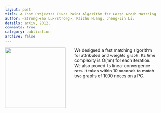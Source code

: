 ```yaml
---
layout: post
title: A Fast Projected Fixed-Point Algorithm for Large Graph Matching
author: <strong>Yao Lu</strong>, Kaizhu Huang, Cheng-Lin Liu
details: arXiv, 2012.
comments: true
category: publication
archive: false
---
```


<p>
<img src="{{ "/img/graph_matching.png" | prepend: site.url }}" align="left" width="200px" style="margin-right:30px">
We designed a fast matching algorithm for attributed and weights graph. Its time complexity is O(mn) for each iteration. We also proved its linear convergence rate. It takes within 10 seconds to match two graphs of 1000 nodes on a PC.
</p>
<div style="clear:both"></div>
